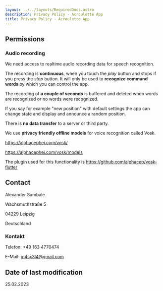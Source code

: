 ```yaml
---
layout: ../../layouts/RequiredDocs.astro
description: Privacy Policy - Acroulette App 
title: Privacy Policy - Acroulette App
---
```

## Permissions

### Audio recording

We need access to realtime audio recording data for speech recognition.

The recording is **continuous**, when you touch the *play* button and stops if you press the *stop* button. It will only be used to **recognize command words**
by which you can control the app.

The recording of **a couple of seconds** is buffered and deleted when words are recognized or no words were recognized.

If you say for example "new position" with default settings
the app can change state and display and announce a random position.

There is **no data transfer** to a server or third party.

We use **privacy friendly offline models** for voice recognition called Vosk.

<https://alphacephei.com/vosk/>

<https://alphacephei.com/vosk/models>

The plugin used for this functionality is
<https://github.com/alphacep/vosk-flutter>

## Contact

Alexander Sambale

Wachsmuthstraße 5

04229 Leipzig

Deutschland

### Kontakt

Telefon: +49 163 4770474

E-Mail: m4sx3l4@gmail.com


## Date of last modification

25.02.2023
